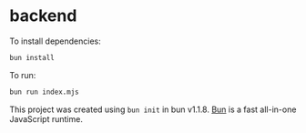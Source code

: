 # backend

To install dependencies:

```bash
bun install
```

To run:

```bash
bun run index.mjs
```

This project was created using `bun init` in bun v1.1.8. [Bun](https://bun.sh) is a fast all-in-one JavaScript runtime.
